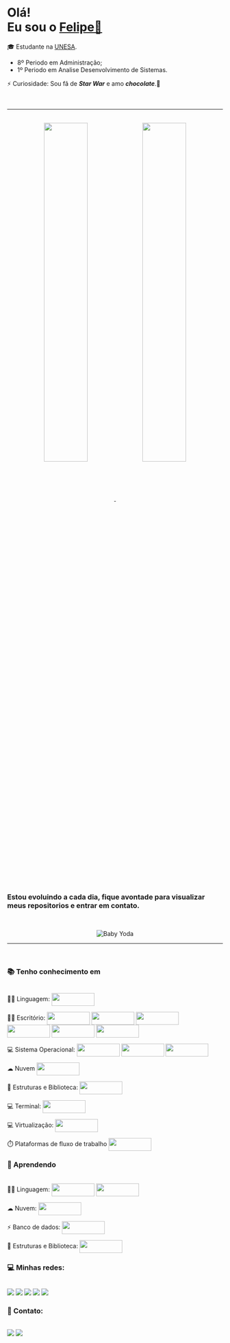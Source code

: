 <h1>Olá!<br>
Eu sou o <a href="https://www.linkedin.com/in/felipedemeloab/"> Felipe👋</a></h1>


🎓 Estudante na <a href="https://estacio.br/"> UNESA</a>.
- 8º Periodo  em Administração;
- 1º Periodo em Analise Desenvolvimento de Sistemas.
  
 ⚡ Curiosidade: Sou fã de ***Star War*** e amo ***chocolate***.🍫 
 <br>

<br>

  
 <hr>

<br>
<div align="center">
  <a href="https://github.com/FelipeMelo-developer/">
    <img width=45% align="center"  src="https://github-readme-streak-stats.herokuapp.com?user=FelipeMelo-developer&theme=dark&mode=weekly" />
    <img width=45% align="center" src="https://github-readme-stats.vercel.app/api/top-langs/?username=FelipeMelo-developer&theme=dark&hide_border=false&&layout=compact"/>
  </a>
</div>
<br>
<h3>Estou evoluindo a cada dia, fique avontade para visualizar meus repositorios e entrar em contato.</h3><br>

<div align="center">
  
  ![Baby Yoda](https://media.tenor.com/b87pgYxAz0AAAAAC/baby-yoda-star-wars.gif)

</div>
<hr>
<div style="display: inline_block"><br>
<h3>📚 Tenho conhecimento em</h3><br>  
👩‍💻 Linguagem:
<img align="center" height="30" width="100" src="https://img.shields.io/badge/HTML5-E34F26?style=for-the-badge&logo=html5&logoColor=white">
<p> </p>
👨‍💻 Escritório:
<img align="center" height="30" width="100" src="https://img.shields.io/badge/Microsoft_Office-D83B01?style=for-the-badge&logo=microsoft-office&logoColor=white">
<img align="center" height="30" width="100" src="https://img.shields.io/badge/Trello-0052CC?style=for-the-badge&logo=trello&logoColor=white">
<img align="center" height="30" width="100" src="https://img.shields.io/badge/Canva-%2300C4CC.svg?&style=for-the-badge&logo=Canva&logoColor=white">
<img align="center" height="30" width="100" src="https://img.shields.io/badge/Microsoft_Excel-217346?style=for-the-badge&logo=microsoft-excel&logoColor=white">
<img align="center" height="30" width="100" src="https://img.shields.io/badge/Google%20Sheets-34A853?style=for-the-badge&logo=google-sheets&logoColor=white">
<img align="center" height="30" width="100" src="https://img.shields.io/badge/LibreOffice-18A303?style=for-the-badge&logo=LibreOffice&logoColor=white">
<p></p>
💻 Sistema Operacional:
<img align="center" height="30" width="100" src="https://img.shields.io/badge/Windows-0078D6?style=for-the-badge&logo=windows&logoColor=white">
<img align="center" height="30" width="100" src="https://img.shields.io/badge/Linux-FCC624?style=for-the-badge&logo=linux&logoColor=black">
<img align="center" height="30" width="100" src="https://img.shields.io/badge/Android-3DDC84?style=for-the-badge&logo=android&logoColor=white">
<p></p>
☁ Nuvem
<img align="center" height="30" width="100" src="https://img.shields.io/badge/Salesforce-00A1E0?style=for-the-badge&logo=Salesforce&logoColor=white">
<p></p>
🚀 Estruturas e Biblioteca: 
<img align="center" height="30" width="100" src="https://img.shields.io/badge/GitHub%20Pages-222222?style=for-the-badge&logo=GitHub%20Pages&logoColor=white">
<p></p>
💻 Terminal: 
<img align="center" height="30" width="100" src="https://img.shields.io/badge/GIT-E44C30?style=for-the-badge&logo=git&logoColor=white">
<p></p>
💻 Virtualização:	<img align="center" height="30" width="100" src="https://img.shields.io/badge/VirtualBox-21416b?style=for-the-badge&logo=VirtualBox&logoColor=white">
<p></p>
⏱️ Plataformas de fluxo de trabalho
 <img align="center" height="30" width="100" src="https://img.shields.io/badge/Jira-0052CC?style=for-the-badge&logo=Jira&logoColor=white">
</div>

<div>
  <div style="display: inline_block">
<h3>🌱 Aprendendo</h3><br>
👩‍💻 Linguagem:
<img align="center" height="30" width="100" src="https://img.shields.io/badge/CSS3-1572B6?style=for-the-badge&logo=css3&logoColor=white">
<img align="center" height="30" width="100" src="https://img.shields.io/badge/JavaScript-323330?style=for-the-badge&logo=javascript&logoColor=F7DF1E">
  <p> </p>
  ☁ Nuvem:
  <img align="center" height="30" width="100" src="https://img.shields.io/badge/Amazon_AWS-FF9900?style=for-the-badge&logo=amazonaws&logoColor=white">
  <p> </p>
  ⚡ Banco de dados: 
  <img align="center" height="30" width="100" src="https://img.shields.io/badge/Oracle-F80000?style=for-the-badge&logo=oracle&logoColor=black">
  <p> </p>
🚀 Estruturas e Biblioteca: 
  <img align="center" height="30" width="100" src="https://img.shields.io/badge/Angular-DD0031?style=for-the-badge&logo=angular&logoColor=white">
   
</div>

<div>   
 <h3>💻 Minhas redes:</h3><br>
  <a href="https://www.linkedin.com/in/felipedemeloab/" target="_blank"><img src="https://img.shields.io/badge/-LinkedIn-%230077B5?style=for-the-badge&logo=linkedin&logoColor=white" target="_blank"></a> 
  <a href="https://www.instagram.com/felipemelomylife/" target="_blank"><img src="https://img.shields.io/badge/-Instagram-%23E4405F?style=for-the-badge&logo=instagram&logoColor=white" target="_blank"></a>
  <a href="https://www.tiktok.com/@heylipee" target="_blank"><img src="https://img.shields.io/badge/TikTok-000000?style=for-the-badge&logo=tiktok&logoColor=white"></a>
  <a href="https://www.youtube.com/channel/UCLiSYHX9E5iQmYcprV8dM-Q" target="_blank"><img src="https://img.shields.io/badge/YouTube-FF0000?style=for-the-badge&logo=youtube&logoColor=white" target="_blank"></a>
  <a href="https://discord.gg/sG6VFprp" target="_blank"><img src="https://img.shields.io/badge/Discord-7289DA?style=for-the-badge&logo=discord&logoColor=white" target="_blank"></a> 

 <h3>📲 Contato:</h3><br>  
  <a href="mailto:felipedemeloab@gmail.com"><img src="https://img.shields.io/badge/Gmail-D14836?style=for-the-badge&logo=gmail&logoColor=white"></a>
  <a href="https://wa.me/5521966375165"> <img src="https://img.shields.io/badge/WhatsApp-25D366?style=for-the-badge&logo=whatsapp&logoColor=white"></a>
  </div>
